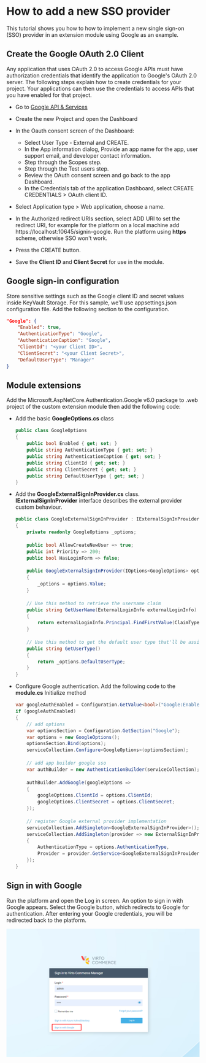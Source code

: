 # How to add a new SSO provider
This tutorial shows you how to how to implement a new single sign-on (SSO) provider in an extension module using Google as an example.

## Create the Google OAuth 2.0 Client

Any application that uses OAuth 2.0 to access Google APIs must have authorization credentials that identify the application to Google's OAuth 2.0 server. The following steps explain how to create credentials for your project. Your applications can then use the credentials to access APIs that you have enabled for that project.

* Go to [Google API & Services](https://console.cloud.google.com/apis)
* Create the new Project and open the Dashboard
* In the Oauth consent screen of the Dashboard:
    * Select User Type - External and CREATE.
    * In the App information dialog, Provide an app name for the app, user support email, and developer contact information.
    * Step through the Scopes step.
    * Step through the Test users step.
    * Review the OAuth consent screen and go back to the app Dashboard.
    * In the Credentials tab of the application Dashboard, select CREATE CREDENTIALS > OAuth client ID.

* Select Application type > Web application, choose a name.
* In the Authorized redirect URIs section, select ADD URI to set the redirect URI, for example for the platform on a local machine add https://localhost:10645/signin-google. Run the platform using **https** scheme, otherwise SSO won't work.
* Press the CREATE button.
* Save the **Client ID** and **Client Secret** for use in the module.

## Google sign-in configuration

Store sensitive settings such as the Google client ID and secret values inside KeyVault Storage. For this sample, we'll use appsettings.json configuration file. Add the following section to the configuration.  

```JSON
"Google": {
    "Enabled": true,
    "AuthenticationType": "Google",
    "AuthenticationCaption": "Google",
    "ClientId": "<your Client ID>",
    "ClientSecret": "<your Client Secret>",
    "DefaultUserType": "Manager"
}
```

## Module extensions

Add the Microsoft.AspNetCore.Authentication.Google v6.0 package to .web project of the custom extension module then add the following code:

* Add the basic **GoogleOptions.cs** class
    ```cs
    public class GoogleOptions
    {
        public bool Enabled { get; set; }
        public string AuthenticationType { get; set; }
        public string AuthenticationCaption { get; set; }
        public string ClientId { get; set; }
        public string ClientSecret { get; set; }
        public string DefaultUserType { get; set; }
    }
    ```

* Add the **GoogleExternalSignInProvider.cs** class. **IExternalSignInProvider** interface describes the external provider custom behaviour. 
    ```cs
    public class GoogleExternalSignInProvider : IExternalSignInProvider
    {
        private readonly GoogleOptions _options;

        public bool AllowCreateNewUser => true;
        public int Priority => 200;
        public bool HasLoginForm => false;

        public GoogleExternalSignInProvider(IOptions<GoogleOptions> options)
        {
            _options = options.Value;
        }

        // Use this method to retrieve the username claim
        public string GetUserName(ExternalLoginInfo externalLoginInfo)
        {
            return externalLoginInfo.Principal.FindFirstValue(ClaimTypes.Email);
        }

        // Use this method to get the default user type that'll be assigned to a new user
        public string GetUserType()
        {
            return _options.DefaultUserType;
        }
    }
    ```

* Configure Google authentication. Add the following code to the **module.cs** Initialize method
    ```cs
    var googleAuthEnabled = Configuration.GetValue<bool>("Google:Enabled");
    if (googleAuthEnabled)
    {
        // add options
        var optionsSection = Configuration.GetSection("Google");
        var options = new GoogleOptions();
        optionsSection.Bind(options);
        serviceCollection.Configure<GoogleOptions>(optionsSection);

        // add app builder google sso
        var authBuilder = new AuthenticationBuilder(serviceCollection);

        authBuilder.AddGoogle(googleOptions =>
        {
            googleOptions.ClientId = options.ClientId;
            googleOptions.ClientSecret = options.ClientSecret;
        });

        // register Google external provider implementation
        serviceCollection.AddSingleton<GoogleExternalSignInProvider>();
        serviceCollection.AddSingleton(provider => new ExternalSignInProviderConfiguration
        {
            AuthenticationType = options.AuthenticationType,
            Provider = provider.GetService<GoogleExternalSignInProvider>(),
        });
    }
    ```

## Sign in with Google

Run the platform and open the Log in screen. An option to sign in with Google appears. Select the Google button, which redirects to Google for authentication. After entering your Google credentials, you will be redirected back to the platform.

![Platform login](../media/google-sso-login.png)
